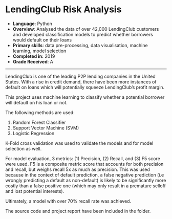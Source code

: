 # LendingClub Risk Analysis
- **Language**: Python
- **Overview**: Analysed the data of over 42,000 LendingClub customers and developed classification models to predict whether borrowers would default on their loans
- **Primary skills**: data pre-processing, data visualisation, machine learning, model selection
- **Completed in:** 2019
- **Grade Received**: A

------

LendingClub is one of the leading P2P lending companies in the United States. With a rise in credit demand, there have been more instances of default on loans which will potentially squeeze LendingClub’s profit margin.

This project uses machine learning to classify whether a potential borrower will default on his loan or not.

The following methods are used:

1. Random Forest Classifier
2. Support Vector Machine (SVM)
3. Logistic Regression

K-Fold cross validation was used to validate the models and for model selection as well.

For model evaluation, 3 metrics: (1) Precision, (2) Recall, and (3) F5 score were used. F5 is a composite metric score that accounts for both precision and recall, but weighs recall 5x as much as precision. This was used because in the context of default prediction, a false negative prediction (i.e wrongly predicting a default as non-default) is likely to be significantly more costly than a false positive one (which may only result in a premature selloff and lost potential interests).

Ultimately, a model with over 70% recall rate was achieved.

The source code and project report have been included in the folder.
